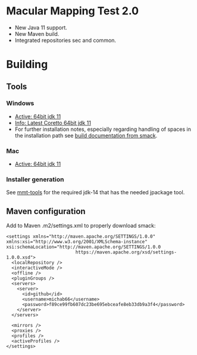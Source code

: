 # Macular Mapping Test 2.0

* New Java 11 support.
* New Maven build.
* Integrated repositories sec and common.

# Building

## Tools

### Windows
* [Active: 64bit jdk 11](https://corretto.aws/downloads/latest/amazon-corretto-11-x64-windows-jdk.msi)
* [Info: Latest Coretto 64bit jdk 11](https://corretto.aws/downloads/latest/amazon-corretto-11-x64-linux-jdk.tar.gz)
* For further installation notes, especially regarding handling of spaces in the installation path see [build documentation from smack](https://github.com/smacklib/dev_smack/wiki/Build).

### Mac
* [Active: 64bit jdk 11](https://corretto.aws/downloads/latest/amazon-corretto-11-x64-macos-jdk.pkg)

### Installer generation
See [mmt-tools](https://jdk.java.net/14/) for the required jdk-14 that has the needed jpackage tool.

## Maven configuration

Add to Maven .m2/settings.xml to properly download smack:
```
<settings xmlns="http://maven.apache.org/SETTINGS/1.0.0" xmlns:xsi="http://www.w3.org/2001/XMLSchema-instance" xsi:schemaLocation="http://maven.apache.org/SETTINGS/1.0.0
                          https://maven.apache.org/xsd/settings-1.0.0.xsd">
  <localRepository />
  <interactiveMode />
  <offline />
  <pluginGroups />
  <servers>
    <server>
      <id>github</id>
      <username>michab66</username>
      <password>f89ce99fb607dc23be695ebceafe8eb33db9a3f4</password>
    </server>
  </servers>

  <mirrors />
  <proxies />
  <profiles />
  <activeProfiles />
</settings>
```
